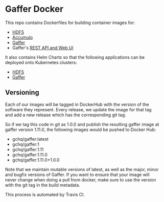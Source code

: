  Gaffer Docker
================

This repo contains Dockerfiles for building container images for:
* [HDFS](docker/hdfs/)
* [Accumulo](docker/accumulo/)
* [Gaffer](docker/gaffer/)
* Gaffer's [REST API and Web UI](docker/gaffer-wildfly/)

It also contains Helm Charts so that the following applications can be deployed onto Kubernetes clusters:
* [HDFS](kubernetes/hdfs/)
* [Gaffer](kubernetes/gaffer/)

## Versioning
Each of our images will be tagged in DockerHub with the version of the software they represent. Every release,
we update the image for that tag and add a new release which has the corresponding git tag.

So if we tag this code in git as 1.0.0 and publish the resulting gaffer image at gaffer version 1.11.0, the following
images would be pushed to Docker Hub:

* gchq/gaffer:latest
* gchq/gaffer:1
* gchq/gaffer:1.11
* gchq/gaffer:1.11.0
* gchq/gaffer:1.11.0+1.0.0

Note that we maintain mutable versions of latest, as well as the major, minor and bugfix versions of Gaffer. If you want to
ensure that your image will never change when doing a pull from docker, make sure to use the version with the git tag in the
build metadata.

This process is automated by Travis CI.
